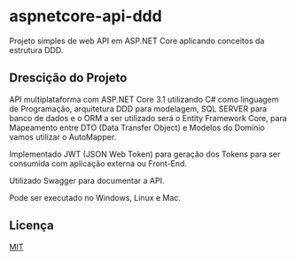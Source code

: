 # aspnetcore-api-ddd

Projeto simples de web API em ASP.NET Core aplicando conceitos da estrutura DDD.

## Drescição do Projeto

API multiplataforma com ASP.NET Core 3.1 utilizando C# como linguagem de Programação, arquitetura DDD para modelagem, SQL SERVER para banco de dados e o ORM a ser utilizado será o Entity Framework Core, para Mapeamento entre DTO (Data Transfer Object)   e Modelos do Domínio vamos utilizar o AutoMapper.

Implementado JWT (JSON Web Token) para geração dos Tokens para ser consumida com aplicação externa ou Front-End.

Utilizado Swagger para documentar a API.


Pode ser executado no Windows, Linux e Mac.

## Licença
[MIT](https://choosealicense.com/licenses/mit/)
